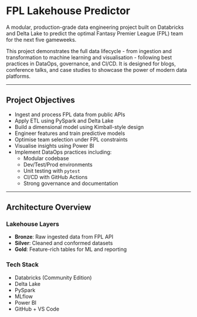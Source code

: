 # FPL Lakehouse Predictor

A modular, production-grade data engineering project built on Databricks and Delta Lake to predict the optimal Fantasy Premier League (FPL) team for the next five gameweeks.

This project demonstrates the full data lifecycle - from ingestion and transformation to machine learning and visualisation - following best practices in DataOps, governance, and CI/CD. It is designed for blogs, conference talks, and case studies to showcase the power of modern data platforms.

---

## Project Objectives

- Ingest and process FPL data from public APIs
- Apply ETL using PySpark and Delta Lake
- Build a dimensional model using Kimball-style design
- Engineer features and train predictive models
- Optimise team selection under FPL constraints
- Visualise insights using Power BI
- Implement DataOps practices including:
  - Modular codebase
  - Dev/Test/Prod environments
  - Unit testing with `pytest`
  - CI/CD with GitHub Actions
  - Strong governance and documentation

---

## Architecture Overview

### Lakehouse Layers
- **Bronze**: Raw ingested data from FPL API
- **Silver**: Cleaned and conformed datasets
- **Gold**: Feature-rich tables for ML and reporting

### Tech Stack
- Databricks (Community Edition)
- Delta Lake
- PySpark
- MLflow
- Power BI
- GitHub + VS Code

